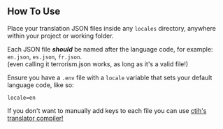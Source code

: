 ## How To Use

Place your translation JSON files inside any `locales` directory, anywhere within your project or working folder.

Each JSON file ***should*** be named after the language code, for example:  
`en.json`, `es.json`, `fr.json`.
<br>
(even calling it terrorism.json works, as long as it's a valid file!)

Ensure you have a `.env` file with a `locale` variable that sets your default language code, like so:  
```env
locale=en
```
If you don't want to manually add keys to each file you can use [ctih's translator compiler!](https://github.com/ctih1/kaannos)
